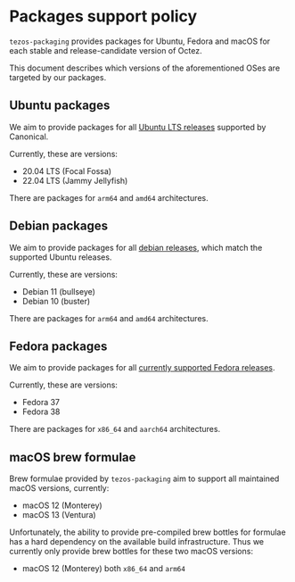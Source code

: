 <!--
   - SPDX-FileCopyrightText: 2022 Oxhead Alpha
   - SPDX-License-Identifier: LicenseRef-MIT-OA
   -->
# Packages support policy

`tezos-packaging` provides packages for Ubuntu, Fedora and macOS for each stable and release-candidate
version of Octez.

This document describes which versions of the aforementioned OSes are targeted
by our packages.

## Ubuntu packages

We aim to provide packages for all [Ubuntu LTS releases](https://wiki.ubuntu.com/Releases)
supported by Canonical.

Currently, these are versions:
* 20.04 LTS (Focal Fossa)
* 22.04 LTS (Jammy Jellyfish)

There are packages for `arm64` and `amd64` architectures.

## Debian packages

We aim to provide packages for all [debian releases](https://www.debian.org/releases/),
which match the supported Ubuntu releases.

Currently, these are versions:
* Debian 11 (bullseye)
* Debian 10 (buster)

There are packages for `arm64` and `amd64` architectures.

## Fedora packages

We aim to provide packages for all [currently supported Fedora releases](https://docs.fedoraproject.org/en-US/releases/).

Currently, these are versions:
* Fedora 37
* Fedora 38

There are packages for `x86_64` and `aarch64` architectures.

## macOS brew formulae

Brew formulae provided by `tezos-packaging` aim to support all maintained macOS versions, currently:
* macOS 12 (Monterey)
* macOS 13 (Ventura)

Unfortunately, the ability to provide pre-compiled brew bottles for formulae has
a hard dependency on the available build infrastructure.
Thus we currently only provide brew bottles for these two macOS versions:
* macOS 12 (Monterey) both `x86_64` and `arm64`
